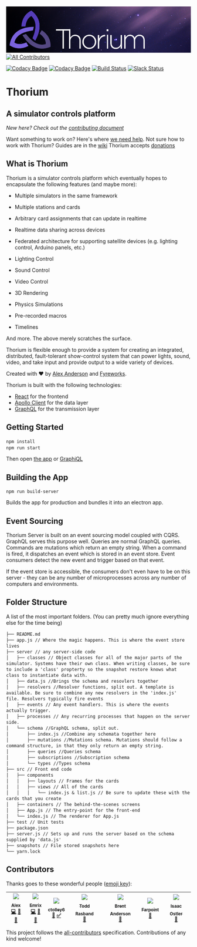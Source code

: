 ![Thorium](github-banner.png)
[![All Contributors](https://img.shields.io/badge/all_contributors-7-orange.svg?style=flat-square)](#contributors)

[![Codacy Badge](https://api.codacy.com/project/badge/Grade/53c3c34f0752473383ba4341fa69cb55)](https://www.codacy.com/app/alexanderson1993/thorium?utm_source=github.com&utm_medium=referral&utm_content=Thorium-Sim/thorium&utm_campaign=badger)
[![Codacy Badge](https://api.codacy.com/project/badge/Coverage/53c3c34f0752473383ba4341fa69cb55)](https://www.codacy.com/app/alexanderson1993/thorium?utm_source=github.com&utm_medium=referral&utm_content=Thorium-Sim/thorium&utm_campaign=Badge_Coverage)
[![Build Status](https://travis-ci.org/Thorium-Sim/thorium.svg?branch=master)](https://travis-ci.org/Thorium-Sim/thorium)
[![Slack Status](https://slack.ralexanderson.com/badge.svg)](https://slack.ralexanderson.com)

# Thorium

## A simulator controls platform

*New here? Check out the [contributing document](CONTRIBUTING.md)*

Want something to work on? Here's where [we need help](https://github.com/Thorium-Sim/thorium/labels/help%20wanted).
Not sure how to work with Thorium? Guides are in the [wiki](https://github.com/Thorium-Sim/thorium/wiki)
Thorium accepts [donations](https://thoriumsim.com/download/)

## What is Thorium

Thorium is a simulator controls platform which eventually hopes to encapsulate the following features (and maybe more):

* Multiple simulators in the same framework

* Multiple stations and cards

* Arbitrary card assignments that can update in realtime

* Realtime data sharing across devices

* Federated architecture for supporting satellite devices (e.g. lighting control, Arduino panels, etc.)

* Lighting Control

* Sound Control

* Video Control

* 3D Rendering

* Physics Simulations

* Pre-recorded macros

* Timelines

And more. The above merely scratches the surface.

Thorium is flexible enough to provide a system for creating an integrated, distributed, fault-tolerant show-control system that can power lights, sound, video, and take input and provide output to a wide variety of devices.

Created with ❤ by [Alex Anderson](http://ralexanderson.com) and [Fyreworks](https://fyreworks.us).

Thorium is built with the following technologies:
* [React](https://facebook.github.io/react/) for the frontend
* [Apollo Client](http://www.apollostack.com/) for the data layer
* [GraphQL](http://graphql.org) for the transmission layer

## Getting Started

```sh
npm install
npm run start
```

Then open [the app](http://localhost:3000) or [GraphiQL](http://localhost:3001/graphiql)

## Building the App

```
npm run build-server
```

Builds the app for production and bundles it into an electron app.

## Event Sourcing

Thorium Server is built on an event sourcing model coupled with CQRS. GraphQL serves this purpose well. Queries are normal GraphQL queries. Commands are mutations which return an empty string. When a command is fired, it dispatches an event which is stored in an event store. Event consumers detect the new event and trigger based on that event.

If the event store is accessible, the consumers don't even have to be on this server - they can be any number of microprocesses across any number of computers and environments.


## Folder Structure

A list of the most important folders. (You can pretty much ignore everything else for the time being)

```
├── README.md
├── app.js // Where the magic happens. This is where the event store lives
├── server // any server-side code
│   ├── classes // Object classes for all of the major parts of the simulator. Systems have their own class. When writing classes, be sure to include a 'class' propterty so the snapshot restore knows what class to instantiate data with.
│   ├── data.js //Brings the schema and resovlers together
│   ├── resolvers //Resolver functions, split out. A template is available. Be sure to combine any new resolvers in the 'index.js' file. Resolvers typically fire events
│   ├── events // Any event handlers. This is where the events actually trigger.
│   ├── processes // Any recurring processes that happen on the server side.
│   └── schema //GraphQL schema, split out.
│       ├── index.js //Combine any schemata together here
│       ├── mutations //Mutations schema. Mutations should follow a command structure, in that they only return an empty string.
│       ├── queries //Queries schema
│       ├── subscriptions //Subscription schema
│       └── types //Types schema
├── src // Front end code
│   ├── components
│   │   ├── layouts // Frames for the cards
│   │   ├── views // All of the cards
│   │   │   └── index.js & list.js // Be sure to update these with the cards that you create
│   ├── containers // The behind-the-scenes screens
│   ├── App.js // The entry-point for the front-end
│   └── index.js // The renderer for App.js
├── test // Unit tests
├── package.json
├── server.js // Sets up and runs the server based on the schema supplied by 'data.js'
├── snapshots // File stored snapshots here
└── yarn.lock
```

## Contributors

Thanks goes to these wonderful people ([emoji key](https://github.com/kentcdodds/all-contributors#emoji-key)):

<!-- ALL-CONTRIBUTORS-LIST:START - Do not remove or modify this section -->
| [<img src="https://avatars1.githubusercontent.com/u/6558157?v=4" width="100px;"/><br /><sub>Alex</sub>](http://ralexanderson.com)<br />[💻](https://github.com/Fyreworks/Thorium/commits?author=alexanderson1993 "Code") [📖](https://github.com/Fyreworks/Thorium/commits?author=alexanderson1993 "Documentation") [🎨](#design-alexanderson1993 "Design") | [<img src="https://avatars0.githubusercontent.com/u/1387836?v=4" width="100px;"/><br /><sub>Emrix</sub>](https://github.com/Emrix)<br />[💻](https://github.com/Fyreworks/Thorium/commits?author=Emrix "Code") [👀](#review-Emrix "Reviewed Pull Requests") [🤔](#ideas-Emrix "Ideas, Planning, & Feedback") | [<img src="https://avatars3.githubusercontent.com/u/30132958?v=4" width="100px;"/><br /><sub>ctolley6</sub>](https://github.com/ctolley6)<br />[🤔](#ideas-ctolley6 "Ideas, Planning, & Feedback") [✅](#tutorial-ctolley6 "Tutorials") | [<img src="https://avatars0.githubusercontent.com/u/22157796?v=4" width="100px;"/><br /><sub>Todd Rasband</sub>](https://github.com/Rasbandit)<br />[🎨](#design-Rasbandit "Design") | [<img src="https://avatars0.githubusercontent.com/u/45031?v=4" width="100px;"/><br /><sub>Brent Anderson</sub>](http://www.brentjanderson.com)<br />[🤔](#ideas-brentjanderson "Ideas, Planning, & Feedback") | [<img src="https://avatars1.githubusercontent.com/u/4927395?v=4" width="100px;"/><br /><sub>Farpoint</sub>](http://www.farpointStation.org)<br />[🐛](https://github.com/Fyreworks/Thorium/issues?q=author%3Afarpoint "Bug reports") | [<img src="https://avatars1.githubusercontent.com/u/30113240?v=4" width="100px;"/><br /><sub>Isaac Ostler</sub>](https://github.com/isaacOstler)<br />[🐛](https://github.com/Fyreworks/Thorium/issues?q=author%3AisaacOstler "Bug reports") |
| :---: | :---: | :---: | :---: | :---: | :---: | :---: |
<!-- ALL-CONTRIBUTORS-LIST:END -->

This project follows the [all-contributors](https://github.com/kentcdodds/all-contributors) specification. Contributions of any kind welcome!
